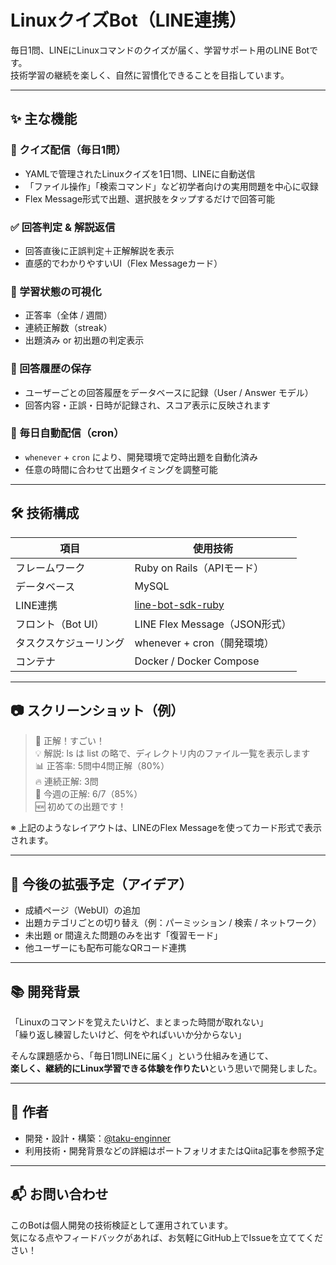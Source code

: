 # LinuxクイズBot（LINE連携）

毎日1問、LINEにLinuxコマンドのクイズが届く、学習サポート用のLINE Botです。  
技術学習の継続を楽しく、自然に習慣化できることを目指しています。

---

## ✨ 主な機能

### 📮 クイズ配信（毎日1問）

- YAMLで管理されたLinuxクイズを1日1問、LINEに自動送信
- 「ファイル操作」「検索コマンド」など初学者向けの実用問題を中心に収録
- Flex Message形式で出題、選択肢をタップするだけで回答可能

### ✅ 回答判定 & 解説返信

- 回答直後に正誤判定＋正解解説を表示
- 直感的でわかりやすいUI（Flex Messageカード）

### 🧠 学習状態の可視化

- 正答率（全体 / 週間）
- 連続正解数（streak）
- 出題済み or 初出題の判定表示

### 💾 回答履歴の保存

- ユーザーごとの回答履歴をデータベースに記録（User / Answer モデル）
- 回答内容・正誤・日時が記録され、スコア表示に反映されます

### 🔁 毎日自動配信（cron）

- `whenever` + `cron` により、開発環境で定時出題を自動化済み
- 任意の時間に合わせて出題タイミングを調整可能

---

## 🛠️ 技術構成

| 項目                   | 使用技術                         |
|------------------------|----------------------------------|
| フレームワーク         | Ruby on Rails（APIモード）       |
| データベース           | MySQL                            |
| LINE連携               | [line-bot-sdk-ruby](https://github.com/line/line-bot-sdk-ruby) |
| フロント（Bot UI）     | LINE Flex Message（JSON形式）   |
| タスクスケジューリング | whenever + cron（開発環境）     |
| コンテナ               | Docker / Docker Compose          |

---

## 📷 スクリーンショット（例）

> 🎯 正解！すごい！  
> 💡 解説: ls は list の略で、ディレクトリ内のファイル一覧を表示します  
> 📊 正答率: 5問中4問正解（80%）  
> 🔥 連続正解: 3問  
> 📅 今週の正解: 6/7（85%）  
> 🆕 初めての出題です！

※ 上記のようなレイアウトは、LINEのFlex Messageを使ってカード形式で表示されます。

---

## 🚀 今後の拡張予定（アイデア）

- 成績ページ（WebUI）の追加
- 出題カテゴリごとの切り替え（例：パーミッション / 検索 / ネットワーク）
- 未出題 or 間違えた問題のみを出す「復習モード」
- 他ユーザーにも配布可能なQRコード連携

---

## 📚 開発背景

「Linuxのコマンドを覚えたいけど、まとまった時間が取れない」  
「繰り返し練習したいけど、何をやればいいか分からない」

そんな課題感から、「毎日1問LINEに届く」という仕組みを通じて、  
**楽しく、継続的にLinux学習できる体験を作りたい**という思いで開発しました。

---

## 👤 作者

- 開発・設計・構築：[@taku-enginner](https://github.com/taku-enginner)
- 利用技術・開発背景などの詳細はポートフォリオまたはQiita記事を参照予定

---

## 📬 お問い合わせ

このBotは個人開発の技術検証として運用されています。  
気になる点やフィードバックがあれば、お気軽にGitHub上でIssueを立ててください！

